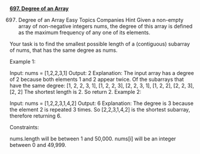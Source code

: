 [**697. Degree of an Array**](https://leetcode.com/problems/degree-of-an-array/description/)

697. Degree of an Array
     Easy
     Topics
     Companies
     Hint
     Given a non-empty array of non-negative integers nums, the degree of this array is defined as the maximum frequency of any one of its elements.

Your task is to find the smallest possible length of a (contiguous) subarray of nums, that has the same degree as nums.



Example 1:

Input: nums = [1,2,2,3,1]
Output: 2
Explanation:
The input array has a degree of 2 because both elements 1 and 2 appear twice.
Of the subarrays that have the same degree:
[1, 2, 2, 3, 1], [1, 2, 2, 3], [2, 2, 3, 1], [1, 2, 2], [2, 2, 3], [2, 2]
The shortest length is 2. So return 2.
Example 2:

Input: nums = [1,2,2,3,1,4,2]
Output: 6
Explanation:
The degree is 3 because the element 2 is repeated 3 times.
So [2,2,3,1,4,2] is the shortest subarray, therefore returning 6.


Constraints:

nums.length will be between 1 and 50,000.
nums[i] will be an integer between 0 and 49,999.